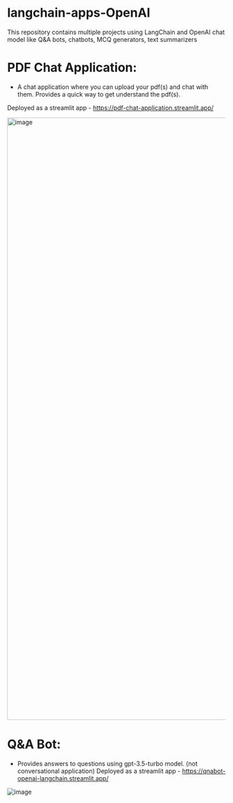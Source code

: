 # langchain-apps-OpenAI
This repository contains multiple projects using LangChain and OpenAI chat model like Q&A bots, chatbots, MCQ generators, text summarizers

# PDF Chat Application:
- A chat application where you can upload your pdf(s) and chat with them. Provides a quick way to get understand the pdf(s).

Deployed as a streamlit app - https://pdf-chat-application.streamlit.app/

<img width="1385" alt="image" src="https://github.com/RohitMacherla3/langchain-apps-OpenAI/assets/89356811/2f006c52-fa80-417d-9779-f6d91983fb1b">

# Q&A Bot:
- Provides answers to questions using gpt-3.5-turbo model. (not conversational application)
Deployed as a streamlit app - https://qnabot-openai-langchain.streamlit.app/

![image](https://github.com/RohitMacherla3/langchain-apps-OpenAI/assets/89356811/cf27a986-576d-40c3-966c-4a8aa387706b)

